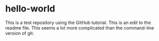# hello-world
This is a test repository using the GitHub tutorial.
This is an edit to the readme file. This seems a lot more complicated than the command-line version of git.
